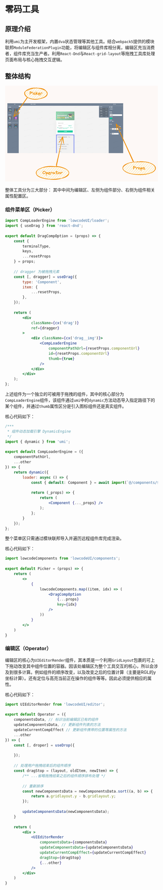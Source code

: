 # 零码工具

## 原理介绍

利用`umi`为主开发框架，内置`dva`状态管理等其他工具。结合`webpack5`提供的模块联邦`ModuleFederationPlugin`功能，将编辑区与组件库相分离，编辑区充当消费者，组件库充当生产者。利用`React-Dnd`与`React-grid-layout`等拖拽工具库处理页面布局与核心拖拽交互逻辑。

## 整体结构

![整体结构](../../assets/img/flog/main.excalidraw.png)

整体工具分为三大部分：
其中中间为编辑区、左侧为组件部分、右侧为组件相关属性配置区。

### 组件菜单区（Picker）

```jsx
import CompLoaderEngine from 'lowcodeUI/loader';
import { useDrag } from 'react-dnd';

export default DragCompOption = (props) => {
    const { 
        terminalType, 
        keys, 
        ...resetProps 
    } = props;

    // dragger 为被拖拽元素
    const [, dragger] = useDrag({
        type: 'Component',
        item: {
            ...resetProps,
        },
    });

    return (
        <div 
            className={cx('drag')} 
            ref={dragger}
        >
            <div className={cx('drag__img')}>
                <CompLoaderEngine
                    componentPathUrl={resetProps.componentUrl}
                    id={resetProps.componentUrl}
                    thumb={true}
                />
            </div>
        </div>
    );
};
```

上述组件为一个独立的可被用于拖拽的组件，其中的核心部分为`CompLoaderEngine`组件，该组件通过`umi`中的`dynamic`方法动态导入指定路径下的某个组件，并通过`thumb`属性区分是引入图标组件还是真实组件。

核心代码如下：

```jsx
/***
 * 组件动态加载引擎 DynamicEngine
 */
import { dynamic } from 'umi';

export default CompLoaderEngine = ({
    componentPathUrl,
    ...other
}) => {
    return dynamic({
        loader: async () => {
            const { default: Component } = await import(`@/components/${componentPathUrl}/instance`);

            return (_props) => {
                return (
                    <Component {..._props} />
                );
            };
        }
    });
};
```

整个菜单区只需通过模块联邦导入并遍历远程组件库完成渲染。

核心代码如下：

```jsx
import lowcodeComponents from 'lowcodeUI/components';

export default Picker = (props) => {
    return (
        <>
            {
                lowcodeComponents.map((item, idx) => (
                    <DragCompOption        
                        {...props} 
                        key={idx} 
                    />
                ))
            }
        </>
    )
}
```

### 编辑区（Operator）

编辑区的核心为`UIEditorRender`组件，其本质是一个利用`GridLayout`包裹的可上下拖动改变其中组件位置的容器。因该处编辑区为整个工具交互的核心，所以会涉及到很多计算。例如组件的顺序改变，以及改变之后的位置计算（主要是RGL的y坐标计算）。还有定位与高亮当前正在操作的组件等等。因此必须提供相应的属性。

核心代码如下：

```jsx
import UIEditorRender from 'lowcodeUI/editor';

export default Operator = ({
    componentsData, // 标识当前编辑区已有的组件
    updateComponentsData, // 更新组件列表的方法
    updateCurrentCompEffect // 更新组件携带的位置等属性的方法
    ...other
}) => {
    const [, droper] = useDrop({
        
    });

    // 处理用户拖拽结束后的组件顺序
    const dragStop = (layout, oldItem, newItem) => {
        /** ...省略拖拽结束之后的组件顺序排布处理 */
    
        // 重新排序
        const newComponentsData = newComponentsData.sort((a, b) => {
            return a.gridlayout.y - b.gridlayout.y;
        });

        updateComponentsData(newComponentsData);
    }

    return (
        <div >
            <UIEditorRender 
                componentsData={componentsData}
                updateComponentsData={updateComponentsData}
                updateCurrentCompEffect={updateCurrentCompEffect}
                dragStop={dragStop}
                {...other}
            />
        </div>
    )
}
```

